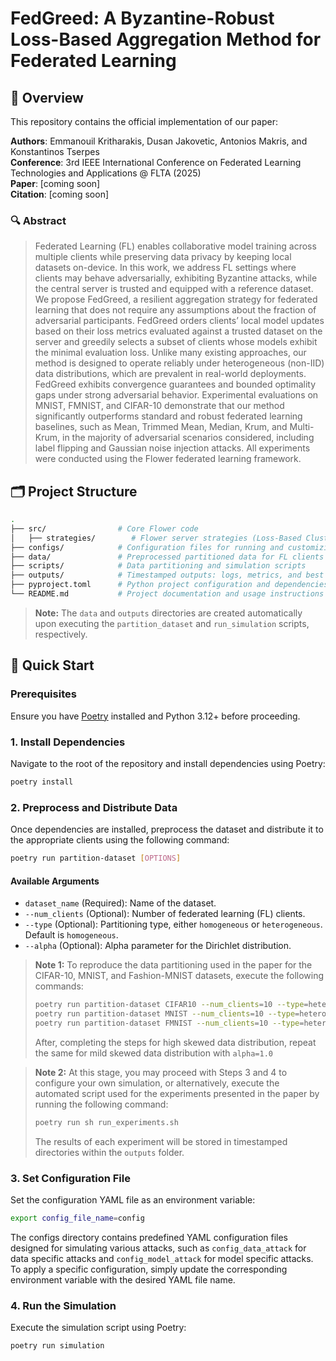 # FedGreed: A Byzantine-Robust Loss-Based Aggregation Method for Federated Learning

## 📝 Overview

This repository contains the official implementation of our paper:

**Authors**: Emmanouil Kritharakis, Dusan Jakovetic, Antonios Makris, and Konstantinos Tserpes   
**Conference**: 3rd IEEE International Conference on Federated Learning Technologies and Applications @ FLTA (2025)  
**Paper**: [coming soon] <br>
**Citation**: [coming soon]

### 🔍 Abstract
> Federated Learning (FL) enables collaborative model training across multiple clients while preserving data privacy by keeping local datasets on-device. In this work, we address FL settings where
clients may behave adversarially, exhibiting Byzantine attacks, while the central server is trusted and equipped with a reference dataset. We propose FedGreed, a resilient aggregation strategy for 
federated learning that does not require any assumptions about the fraction of adversarial participants. FedGreed orders clients’ local model updates based on their loss metrics evaluated against a
trusted dataset on the server and greedily selects a subset of clients whose models exhibit the minimal evaluation loss. Unlike many existing approaches, our method is designed to operate reliably 
under heterogeneous (non-IID) data distributions, which are prevalent in real-world deployments. FedGreed exhibits convergence guarantees and bounded optimality gaps under strong adversarial behavior.
Experimental evaluations on MNIST, FMNIST, and CIFAR-10 demonstrate that our method significantly outperforms standard and robust federated learning baselines, such as Mean, Trimmed Mean, Median, 
Krum, and Multi-Krum, in the majority of adversarial scenarios considered, including label flipping and Gaussian noise injection attacks. All experiments were conducted using the Flower federated 
learning framework.

## 🗂️ Project Structure

```bash
.
├── src/                # Core Flower code
│   ├── strategies/        # Flower server strategies (Loss-Based Clustering (ours), Mean, Trimmed Mean, Median, Krum, Multi Krum) 
├── configs/            # Configuration files for running and customizing experiments
├── data/               # Preprocessed partitioned data for FL clients
├── scripts/            # Data partitioning and simulation scripts
├── outputs/            # Timestamped outputs: logs, metrics, and best global model checkpoints per experiment
├── pyproject.toml      # Python project configuration and dependencies
└── README.md           # Project documentation and usage instructions
```

> **Note:** The `data` and `outputs` directories are created automatically upon executing the `partition_dataset` and `run_simulation` scripts, respectively.

## 🚀 Quick Start

### Prerequisites
Ensure you have [Poetry](https://python-poetry.org/docs/) installed and Python 3.12+ before proceeding.

### 1. Install Dependencies
Navigate to the root of the repository and install dependencies using Poetry:

```sh
poetry install
```

### 2. Preprocess and Distribute Data
Once dependencies are installed, preprocess the dataset and distribute it to the appropriate clients using the following command:

```sh
poetry run partition-dataset [OPTIONS]
```

#### Available Arguments
- `dataset_name` (Required): Name of the dataset.
- `--num_clients` (Optional): Number of federated learning (FL) clients.
- `--type` (Optional): Partitioning type, either `homogeneous` or `heterogeneous`. Default is `homogeneous`.
- `--alpha` (Optional): Alpha parameter for the Dirichlet distribution.

> **Note 1:** To reproduce the data partitioning used in the paper for the CIFAR-10, MNIST, and Fashion-MNIST datasets, execute the following commands:
> ```sh 
> poetry run partition-dataset CIFAR10 --num_clients=10 --type=heterogeneous --alpha=0.1
> poetry run partition-dataset MNIST --num_clients=10 --type=heterogeneous --alpha=0.1
> poetry run partition-dataset FMNIST --num_clients=10 --type=heterogeneous --alpha=0.1
>```
> After, completing the steps for high skewed data distribution, repeat the same for mild skewed data distribution with `alpha=1.0`

> **Note 2:** At this stage, you may proceed with Steps 3 and 4 to configure your own simulation, or alternatively, execute the automated script used for the experiments presented in the paper by running
the following command: 
> ```sh 
> poetry run sh run_experiments.sh 
> ```
> The results of each experiment will be stored in timestamped directories within the `outputs` folder.


### 3. Set Configuration File
Set the configuration YAML file as an environment variable:

```sh
export config_file_name=config
```
The configs directory contains predefined YAML configuration files designed for simulating various attacks, such as `config_data_attack` for data specific attacks 
and `config_model_attack` for model specific attacks.
To apply a specific configuration, simply update the corresponding environment variable with the desired YAML file name.

### 4. Run the Simulation
Execute the simulation script using Poetry:

```sh
poetry run simulation
```

